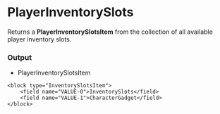 # PlayerInventorySlots

Returns a **PlayerInventorySlotsItem** from the collection of all available player inventory slots.

### Output

-   PlayerInventorySlotsItem

```blockly
<block type="InventorySlotsItem">
    <field name="VALUE-0">InventorySlots</field>
    <field name="VALUE-1">CharacterGadget</field>
</block>
```
